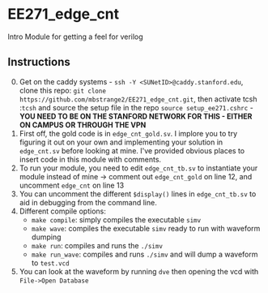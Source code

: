 # EE271_edge_cnt
Intro Module for getting a feel for verilog

## Instructions
0. Get on the caddy systems - `ssh -Y <SUNetID>@caddy.stanford.edu`, clone this repo: `git clone https://github.com/mbstrange2/EE271_edge_cnt.git`, then activate tcsh :`tcsh`
and source the setup file in the repo `source setup_ee271.cshrc` - **YOU NEED TO BE ON THE STANFORD NETWORK FOR THIS - EITHER ON CAMPUS OR THROUGH THE VPN**
1. First off, the gold code is in `edge_cnt_gold.sv`. I implore you to try figuring it out on your own and implementing
your solution in `edge_cnt.sv` before looking at mine.  I've provided obvious places to insert code in this module with comments.
2. To run your module, you need to edit `edge_cnt_tb.sv` to instantiate your module instead of mine -> comment out `edge_cnt_gold` on line 12, and uncomment `edge_cnt` on line 13
3. You can uncomment the different `$display()` lines in `edge_cnt_tb.sv` to aid in debugging from the command line.
4. Different compile options:
    + `make compile`: simply compiles the executable `simv`
    + `make wave`: compiles the executable `simv` ready to run with waveform dumping
    + `make run`: compiles and runs the `./simv`
    + `make run_wave`: compiles and runs `./simv` and will dump a waveform to `test.vcd`
5. You can look at the waveform by running `dve` then opening the vcd with `File->Open Database`

